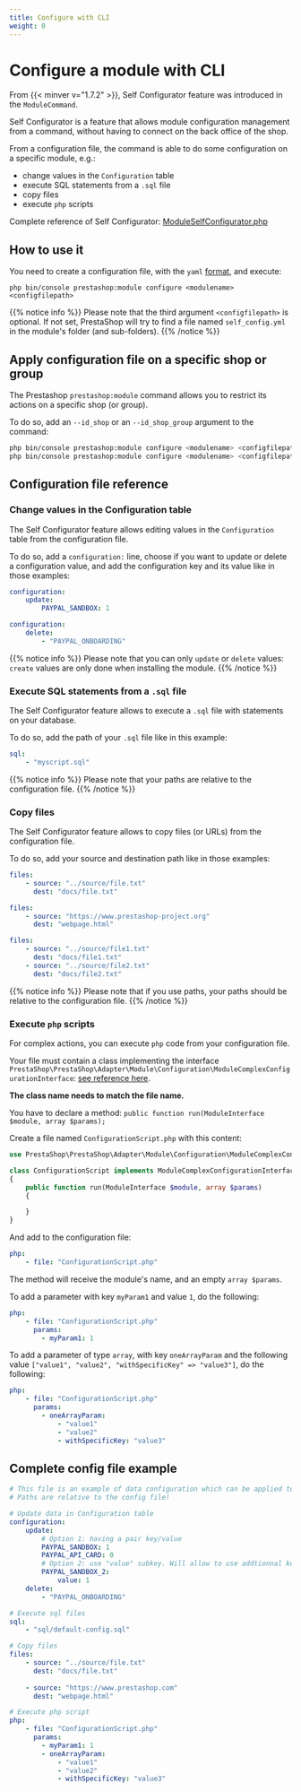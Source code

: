```yaml
---
title: Configure with CLI
weight: 0
---
```


# Configure a module with CLI

From {{< minver v="1.7.2" >}}, Self Configurator feature was introduced in the `ModuleCommand`.

Self Configurator is a feature that allows module configuration management from a command, without having to connect on the back office of the shop.

From a configuration file, the command is able to do some configuration on a specific module, e.g.:

- change values in the `Configuration` table
- execute SQL statements from a `.sql` file
- copy files
- execute `php` scripts

Complete reference of Self Configurator: [ModuleSelfConfigurator.php](https://github.com/PrestaShop/PrestaShop/blob/8.0.x/src/Adapter/Module/Configuration/ModuleSelfConfigurator.php)

## How to use it

You need to create a configuration file, with the `yaml` [format](https://symfony.com/doc/current/components/yaml/yaml_format.html), and execute:

`php bin/console prestashop:module configure <modulename> <configfilepath>`

{{% notice info %}}
Please note that the third argument `<configfilepath>` is optional. If not set, PrestaShop will try to find a file named `self_config.yml` in the module's folder (and sub-folders).
{{% /notice %}}

## Apply configuration file on a specific shop or group

The Prestashop `prestashop:module` command allows you to restrict its actions on a specific shop (or group).

To do so, add an `--id_shop` or an `--id_shop_group` argument to the command:

```bash
php bin/console prestashop:module configure <modulename> <configfilepath> --id_shop=<id>
php bin/console prestashop:module configure <modulename> <configfilepath> --id_shop_group=<id>
```

## Configuration file reference

### Change values in the Configuration table

The Self Configurator feature allows editing values in the `Configuration` table from the configuration file. 

To do so, add a `configuration:` line, choose if you want to update or delete a configuration value, and add the configuration key and its value like in those examples:

```yaml
configuration:
    update:
        PAYPAL_SANDBOX: 1
```

```yaml
configuration:
    delete:
        - "PAYPAL_ONBOARDING"
```

{{% notice info %}}
Please note that you can only `update` or `delete` values: `create` values are only done when installing the module.
{{% /notice %}}

### Execute SQL statements from a `.sql` file

The Self Configurator feature allows to execute a `.sql` file with statements on your database.

To do so, add the path of your `.sql` file like in this example:

```yaml
sql:
    - "myscript.sql"
```

{{% notice info %}}
Please note that your paths are relative to the configuration file.
{{% /notice %}}

### Copy files

The Self Configurator feature allows to copy files (or URLs) from the configuration file.

To do so, add your source and destination path like in those examples:

```yaml
files:
    - source: "../source/file.txt"
      dest: "docs/file.txt"
```

```yaml
files:
    - source: "https://www.prestashop-project.org"
      dest: "webpage.html"
```

```yaml
files:
    - source: "../source/file1.txt"
      dest: "docs/file1.txt"
    - source: "../source/file2.txt"
      dest: "docs/file2.txt"
```

{{% notice info %}}
Please note that if you use paths, your paths should be relative to the configuration file.
{{% /notice %}}

### Execute `php` scripts

For complex actions, you can execute `php` code from your configuration file. 

Your file must contain a class implementing the interface `PrestaShop\PrestaShop\Adapter\Module\Configuration\ModuleComplexConfigurationInterface`: [see reference here](https://github.com/PrestaShop/PrestaShop/blob/8.0.x/src/Adapter/Module/Configuration/ModuleComplexConfigurationInterface.php).

**The class name needs to match the file name.**

You have to declare a method: `public function run(ModuleInterface $module, array $params);`

Create a file named `ConfigurationScript.php` with this content:

```php
use PrestaShop\PrestaShop\Adapter\Module\Configuration\ModuleComplexConfigurationInterface;

class ConfigurationScript implements ModuleComplexConfigurationInterface
{
    public function run(ModuleInterface $module, array $params)
    {

    }
}
```

And add to the configuration file:

```yaml
php:
    - file: "ConfigurationScript.php"
```

The method will receive the module's name, and an empty `array $params`.

To add a parameter with key `myParam1` and value `1`, do the following:

```yaml
php:
    - file: "ConfigurationScript.php"
      params:
        - myParam1: 1
```

To add a parameter of type `array`, with key `oneArrayParam` and the following value `["value1", "value2", "withSpecificKey" => "value3"]`, do the following: 

```yaml
php:
    - file: "ConfigurationScript.php"
      params:
        - oneArrayParam:
            - "value1"
            - "value2"
            - withSpecificKey: "value3"
```

## Complete config file example

```yaml
# This file is an example of data configuration which can be applied to a module
# Paths are relative to the config file!

# Update data in Configuration table
configuration:
    update:
        # Option 1: having a pair key/value
        PAYPAL_SANDBOX: 1
        PAYPAL_API_CARD: 0
        # Option 2: use "value" subkey. Will allow to use addtionnal keys later
        PAYPAL_SANDBOX_2:
            value: 1
    delete:
        - "PAYPAL_ONBOARDING"

# Execute sql files
sql:
    - "sql/default-config.sql"

# Copy files
files:
    - source: "../source/file.txt"
      dest: "docs/file.txt"
      
    - source: "https://www.prestashop.com"
      dest: "webpage.html"

# Execute php script
php:
    - file: "ConfigurationScript.php"
      params:
        - myParam1: 1
        - oneArrayParam:
            - "value1"
            - "value2"
            - withSpecificKey: "value3"
```